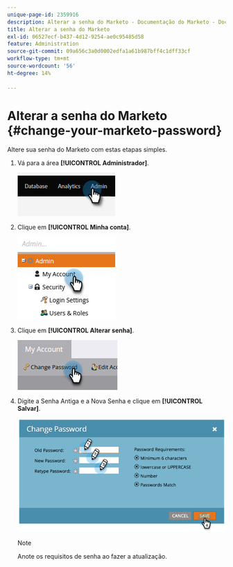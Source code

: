 ```yaml
---
unique-page-id: 2359916
description: Alterar a senha do Marketo - Documentação do Marketo - Documentação do produto
title: Alterar a senha do Marketo
exl-id: 06527ecf-b437-4d12-9254-ae0c95485d58
feature: Administration
source-git-commit: 09a656c3a0d0002edfa1a61b987bff4c1dff33cf
workflow-type: tm+mt
source-wordcount: '56'
ht-degree: 14%

---
```


# Alterar a senha do Marketo {#change-your-marketo-password}

Altere sua senha do Marketo com estas etapas simples.

1. Vá para a área **[!UICONTROL Administrador]**.

   ![](assets/change-your-marketo-password-1.png)

1. Clique em **[!UICONTROL Minha conta]**.

   ![](assets/change-your-marketo-password-2.png)

1. Clique em **[!UICONTROL Alterar senha]**.

   ![](assets/change-your-marketo-password-3.png)

1. Digite a Senha Antiga e a Nova Senha e clique em **[!UICONTROL Salvar]**.

   ![](assets/change-your-marketo-password-4.png)

   >[!NOTE]
   >
   >Anote os requisitos de senha ao fazer a atualização.
